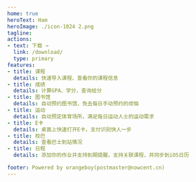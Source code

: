 ```yaml
---
home: true
heroText: Ham
heroImage: ./icon-1024 2.png
tagline:
actions:
- text: 下载 →
  link: /download/
  type: primary
features:
- title: 课程
  details: 快速导入课程、查看你的课程信息
- title: 成绩
  details: 计算GPA、学分，查询给分
- title: 图书馆
  details: 自动预约图书馆，免去每日手动预约的烦恼
- title: 运动
  details: 自动预定体育场所，满足每日运动人士的运动需求
- title: E卡
  details: 桌面上快速打开E卡，支付识别快人一步
- title: 校巴
  details: 查看巴士到站情况
- title: 日程
  details: 添加你的作业并支持到期提醒，支持关联课程，并同步到iOS日历

footer: Powered by orangeboy(postmaster@nowcent.cn)
---
```

